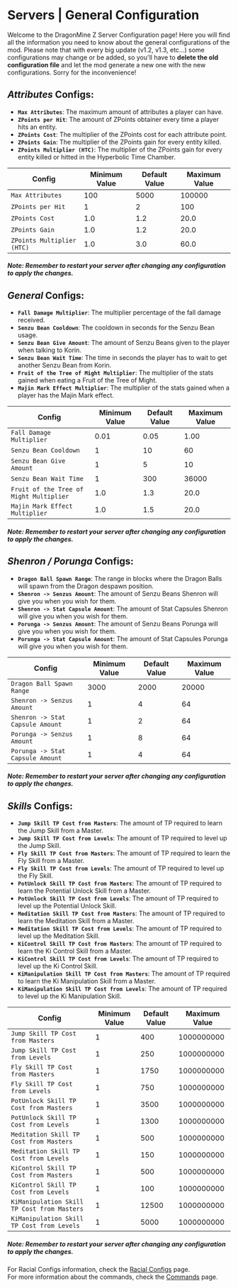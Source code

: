 # Servers | General Configuration

Welcome to the DragonMine Z Server Configuration page! Here you will find all the information you need to know about the general configurations of the mod.
Please note that with every big update (v1.2, v1.3, etc...) some configurations may change or be added, so you'll have to **delete the old configuration file** and let the mod generate a new one with the new configurations. Sorry for the inconvenience!

## **_Attributes_ Configs**:

- **`Max Attributes`**: The maximum amount of attributes a player can have.
- **`ZPoints per Hit`**: The amount of ZPoints obtainer every time a player hits an entity.
- **`ZPoints Cost`**: The multiplier of the ZPoints cost for each attribute point.
- **`ZPoints Gain`**: The multiplier of the ZPoints gain for every entity killed.
- **`ZPoints Multiplier (HTC)`**: The multiplier of the ZPoints gain for every entity killed or hitted in the Hyperbolic Time Chamber.

| Config                     | Minimum Value       | Default Value       | Maximum Value        |
| -------------------------- | ------------------- | ------------------- | -------------------- |
| `Max Attributes`           | 100                 | 5000                | 100000               |
| `ZPoints per Hit`          | 1                   | 2                   | 100                  |
| `ZPoints Cost`             | 1.0 | 1.2 | 20.0 |
| `ZPoints Gain`             | 1.0 | 1.2 | 20.0 |
| `ZPoints Multiplier (HTC)` | 1.0 | 3.0 | 60.0 |

##### **Note**: Remember to restart your server after changing any configuration to apply the changes.

## **_General_ Configs**:

- **`Fall Damage Multiplier`**: The multiplier percentage of the fall damage received.
- **`Senzu Bean Cooldown`**: The cooldown in seconds for the Senzu Bean usage.
- **`Senzu Bean Give Amount`**: The amount of Senzu Beans given to the player when talking to Korin.
- **`Senzu Bean Wait Time`**: The time in seconds the player has to wait to get another Senzu Bean from Korin.
- **`Fruit of the Tree of Might Multiplier`**: The multiplier of the stats gained when eating a Fruit of the Tree of Might.
- **`Majin Mark Effect Multiplier`**: The multiplier of the stats gained when a player has the Majin Mark effect.

| Config                                  | Minimum Value        | Default Value        | Maximum Value        |
| --------------------------------------- | -------------------- | -------------------- | -------------------- |
| `Fall Damage Multiplier`                | 0.01 | 0.05 | 1.00 |
| `Senzu Bean Cooldown`                   | 1                    | 10                   | 60                   |
| `Senzu Bean Give Amount`                | 1                    | 5                    | 10                   |
| `Senzu Bean Wait Time`                  | 1                    | 300                  | 36000                |
| `Fruit of the Tree of Might Multiplier` | 1.0  | 1.3  | 20.0 |
| `Majin Mark Effect Multiplier`          | 1.0  | 1.5  | 20.0 |

##### **Note**: Remember to restart your server after changing any configuration to apply the changes.

## **_Shenron / Porunga_ Configs**:

- **`Dragon Ball Spawn Range`**: The range in blocks where the Dragon Balls will spawn from the Dragon despawn position.
- **`Shenron -> Senzus Amount`**: The amount of Senzu Beans Shenron will give you when you wish for them.
- **`Shenron -> Stat Capsule Amount`**: The amount of Stat Capsules Shenron will give you when you wish for them.
- **`Porunga -> Senzus Amount`**: The amount of Senzu Beans Porunga will give you when you wish for them.
- **`Porunga -> Stat Capsule Amount`**: The amount of Stat Capsules Porunga will give you when you wish for them.

| Config                           | Minimum Value | Default Value | Maximum Value |
| -------------------------------- | ------------- | ------------- | ------------- |
| `Dragon Ball Spawn Range`        | 3000          | 2000          | 20000         |
| `Shenron -> Senzus Amount`       | 1             | 4             | 64            |
| `Shenron -> Stat Capsule Amount` | 1             | 2             | 64            |
| `Porunga -> Senzus Amount`       | 1             | 8             | 64            |
| `Porunga -> Stat Capsule Amount` | 1             | 4             | 64            |

##### **Note**: Remember to restart your server after changing any configuration to apply the changes.

## **_Skills_ Configs**:

- **`Jump Skill TP Cost from Masters`**: The amount of TP required to learn the Jump Skill from a Master.
- **`Jump Skill TP Cost from Levels`**: The amount of TP required to level up the Jump Skill.
- **`Fly Skill TP Cost from Masters`**: The amount of TP required to learn the Fly Skill from a Master.
- **`Fly Skill TP Cost from Levels`**: The amount of TP required to level up the Fly Skill.
- **`PotUnlock Skill TP Cost from Masters`**: The amount of TP required to learn the Potential Unlock Skill from a Master.
- **`PotUnlock Skill TP Cost from Levels`**: The amount of TP required to level up the Potential Unlock Skill.
- **`Meditation Skill TP Cost from Masters`**: The amount of TP required to learn the Meditation Skill from a Master.
- **`Meditation Skill TP Cost from Levels`**: The amount of TP required to level up the Meditation Skill.
- **`KiControl Skill TP Cost from Masters`**: The amount of TP required to learn the Ki Control Skill from a Master.
- **`KiControl Skill TP Cost from Levels`**: The amount of TP required to level up the Ki Control Skill.
- **`KiManipulation Skill TP Cost from Masters`**: The amount of TP required to learn the Ki Manipulation Skill from a Master.
- **`KiManipulation Skill TP Cost from Levels`**: The amount of TP required to level up the Ki Manipulation Skill.

| Config                                      | Minimum Value | Default Value | Maximum Value |
| ------------------------------------------- | ------------- | ------------- | ------------- |
| `Jump Skill TP Cost from Masters`           | 1             | 400           | 1000000000    |
| `Jump Skill TP Cost from Levels`            | 1             | 250           | 1000000000    |
| `Fly Skill TP Cost from Masters`            | 1             | 1750          | 1000000000    |
| `Fly Skill TP Cost from Levels`             | 1             | 750           | 1000000000    |
| `PotUnlock Skill TP Cost from Masters`      | 1             | 3500          | 1000000000    |
| `PotUnlock Skill TP Cost from Levels`       | 1             | 1300          | 1000000000    |
| `Meditation Skill TP Cost from Masters`     | 1             | 500           | 1000000000    |
| `Meditation Skill TP Cost from Levels`      | 1             | 150           | 1000000000    |
| `KiControl Skill TP Cost from Masters`      | 1             | 500           | 1000000000    |
| `KiControl Skill TP Cost from Levels`       | 1             | 100           | 1000000000    |
| `KiManipulation Skill TP Cost from Masters` | 1             | 12500         | 1000000000    |
| `KiManipulation Skill TP Cost from Levels`  | 1             | 5000          | 1000000000    |

##### **Note**: Remember to restart your server after changing any configuration to apply the changes.

For Racial Configs information, check the [Racial Configs](racialconfig.md) page.\
For more information about the commands, check the [Commands](commands.md) page.